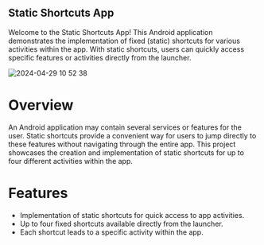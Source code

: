 ## Static Shortcuts App

Welcome to the Static Shortcuts App! This Android application demonstrates the implementation of
fixed (static) shortcuts for various activities within the app. With static shortcuts, users can
quickly access specific features or activities directly from the launcher.

![2024-04-29 10 52 38](https://github.com/shaurya127/Static_Shortcuts_App/assets/63494206/0cab374d-21eb-46ea-98e7-8d705505aa57)


# Overview

An Android application may contain several services or features for the user. Static shortcuts
provide a convenient way for users to jump directly to these features without navigating through the
entire app. This project showcases the creation and implementation of static shortcuts for up to
four different activities within the app.

# Features

- Implementation of static shortcuts for quick access to app activities.
- Up to four fixed shortcuts available directly from the launcher.
- Each shortcut leads to a specific activity within the app.
